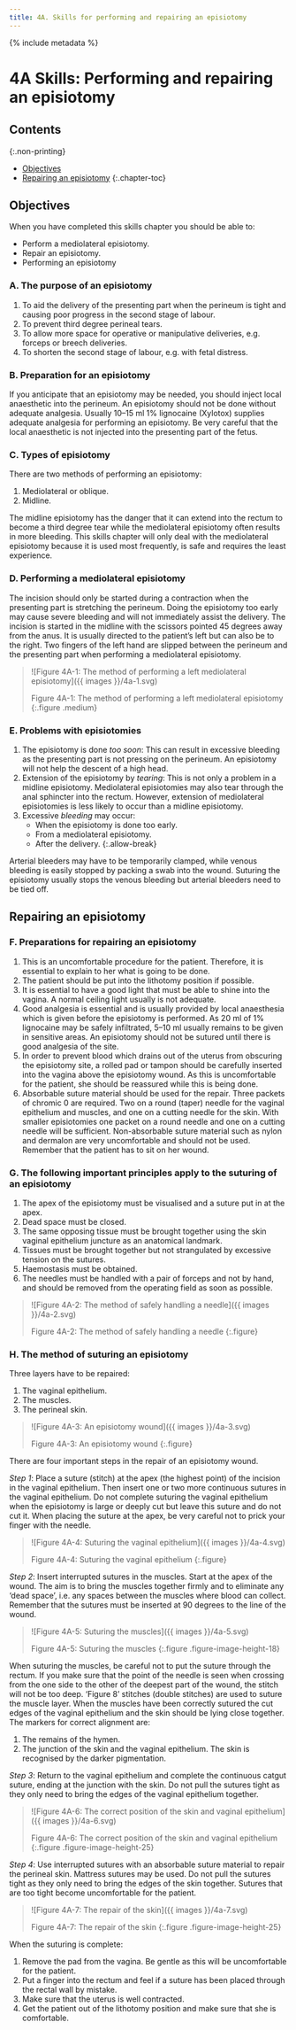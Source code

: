 ```yaml
---
title: 4A. Skills for performing and repairing an episiotomy
---
```


{% include metadata %}

# **4A** Skills: Performing and repairing an episiotomy

## Contents
{:.non-printing}

*   [Objectives](#objectives)
*   [Repairing an episiotomy](#repairing-an-episiotomy)
{:.chapter-toc}

## Objectives

When you have completed this skills chapter you should be able to:

*	Perform a mediolateral episiotomy.
*	Repair an episiotomy.
*	Performing an episiotomy

### A. The purpose of an episiotomy

1.	To aid the delivery of the presenting part when the perineum is tight and causing poor progress in the second stage of labour.
1.	To prevent third degree perineal tears.
1.	To allow more space for operative or manipulative deliveries, e.g. forceps or breech deliveries.
1.	To shorten the second stage of labour, e.g. with fetal distress.

### B. Preparation for an episiotomy

If you anticipate that an episiotomy may be needed, you should inject local anaesthetic into the perineum. An episiotomy should not be done without adequate analgesia. Usually 10–15 ml 1% lignocaine (Xylotox) supplies adequate analgesia for performing an episiotomy. Be very careful that the local anaesthetic is not injected into the presenting part of the fetus.

### C. Types of episiotomy

There are two methods of performing an episiotomy:

1.	Mediolateral or oblique.
1.	Midline.

The midline episiotomy has the danger that it can extend into the rectum to become a third degree tear while the mediolateral episiotomy often results in more bleeding. This skills chapter will only deal with the mediolateral episiotomy because it is used most frequently, is safe and requires the least experience.

### D. Performing a mediolateral episiotomy

The incision should only be started during a contraction when the presenting part is stretching the perineum. Doing the episiotomy too early may cause severe bleeding and will not immediately assist the delivery. The incision is started in the midline with the scissors pointed 45 degrees away from the anus. It is usually directed to the patient’s left but can also be to the right. Two fingers of the left hand are slipped between the perineum and the presenting part when performing a mediolateral episiotomy.

> ![Figure 4A-1: The method of performing a left mediolateral episiotomy]({{ images }}/4a-1.svg)
> 
> Figure 4A-1: The method of performing a left mediolateral episiotomy
{:.figure .medium}

### E. Problems with episiotomies

1.	The episiotomy is done *too soon*: This can result in excessive bleeding as the presenting part is not pressing on the perineum. An episiotomy will not help the descent of a high head.
1.	Extension of the episiotomy by *tearing*: This is not only a problem in a midline episiotomy. Mediolateral episiotomies may also tear through the anal sphincter into the rectum. However, extension of mediolateral episiotomies is less likely to occur than a midline episiotomy.
1.	Excessive *bleeding* may occur:
	*	When the episiotomy is done too early.
	*	From a mediolateral episiotomy.
	*	After the delivery.
{:.allow-break}         

Arterial bleeders may have to be temporarily clamped, while venous bleeding is easily stopped by packing a swab into the wound. Suturing the episiotomy usually stops the venous bleeding but arterial bleeders need to be tied off.

## Repairing an episiotomy

### F. Preparations for repairing an episiotomy

1.	This is an uncomfortable procedure for the patient. Therefore, it is essential to explain to her what is going to be done.
1.	The patient should be put into the lithotomy position if possible.
1.	It is essential to have a good light that must be able to shine into the vagina. A normal ceiling light usually is not adequate.
1.	Good analgesia is essential and is usually provided by local anaesthesia which is given before the episiotomy is performed. As 20 ml of 1% lignocaine may be safely infiltrated, 5–10 ml usually remains to be given in sensitive areas. An episiotomy should not be sutured until there is good analgesia of the site.
1.	In order to prevent blood which drains out of the uterus from obscuring the episiotomy site, a rolled pad or tampon should be carefully inserted into the vagina above the episiotomy wound. As this is uncomfortable for the patient, she should be reassured while this is being done.
1.	Absorbable suture material should be used for the repair. Three packets of chromic 0 are required. Two on a round (taper) needle for the vaginal epithelium and muscles, and one on a cutting needle for the skin. With smaller episiotomies one packet on a round needle and one on a cutting needle will be sufficient. Non-absorbable suture material such as nylon and dermalon are very uncomfortable and should not be used. Remember that the patient has to sit on her wound.

### G. The following important principles apply to the suturing of an episiotomy

1.	The apex of the episiotomy must be visualised and a suture put in at the apex.
1.	Dead space must be closed.
1.	The same opposing tissue must be brought together using the skin vaginal epithelium juncture as an anatomical landmark.
1.	Tissues must be brought together but not strangulated by excessive tension on the sutures.
1.	Haemostasis must be obtained.
1.	The needles must be handled with a pair of forceps and not by hand, and should be removed from the operating field as soon as possible.

> ![Figure 4A-2: The method of safely handling a needle]({{ images }}/4a-2.svg)
> 
> Figure 4A-2: The method of safely handling a needle
{:.figure}

### H. The method of suturing an episiotomy

Three layers have to be repaired:

1.	The vaginal epithelium.
1.	The muscles.
1.	The perineal skin.

> ![Figure 4A-3: An episiotomy wound]({{ images }}/4a-3.svg)
> 
> Figure 4A-3: An episiotomy wound
{:.figure}

There are four important steps in the repair of an episiotomy wound.

*Step 1*: Place a suture (stitch) at the apex (the highest point) of the incision in the vaginal epithelium. Then insert one or two more continuous sutures in the vaginal epithelium. Do not complete suturing the vaginal epithelium when the episiotomy is large or deeply cut but leave this suture and do not cut it. When placing the suture at the apex, be very careful not to prick your finger with the needle.

> ![Figure 4A-4: Suturing the vaginal epithelium]({{ images }}/4a-4.svg)
> 
> Figure 4A-4: Suturing the vaginal epithelium
{:.figure}

*Step 2*: Insert interrupted sutures in the muscles. Start at the apex of the wound. The aim is to bring the muscles together firmly and to eliminate any ‘dead space’, i.e. any spaces between the muscles where blood can collect. Remember that the sutures must be inserted at 90 degrees to the line of the wound.

> ![Figure 4A-5: Suturing the muscles]({{ images }}/4a-5.svg)
> 
> Figure 4A-5: Suturing the muscles
{:.figure .figure-image-height-18}

When suturing the muscles, be careful not to put the suture through the rectum. If you make sure that the point of the needle is seen when crossing from the one side to the other of the deepest part of the wound, the stitch will not be too deep. ‘Figure 8’ stitches (double stitches) are used to suture the muscle layer. When the muscles have been correctly sutured the cut edges of the vaginal epithelium and the skin should be lying close together. The markers for correct alignment are:

1.	The remains of the hymen.
1.	The junction of the skin and the vaginal epithelium. The skin is recognised by the darker pigmentation.

*Step 3*: Return to the vaginal epithelium and complete the continuous catgut suture, ending at the junction with the skin. Do not pull the sutures tight as they only need to bring the edges of the vaginal epithelium together.

> ![Figure 4A-6: The correct position of the skin and vaginal epithelium]({{ images }}/4a-6.svg)
> 
> Figure 4A-6: The correct position of the skin and vaginal epithelium
{:.figure .figure-image-height-25}

*Step 4*: Use interrupted sutures with an absorbable suture material to repair the perineal skin. Mattress sutures may be used. Do not pull the sutures tight as they only need to bring the edges of the skin together. Sutures that are too tight become uncomfortable for the patient.

> ![Figure 4A-7: The repair of the skin]({{ images }}/4a-7.svg)
> 
> Figure 4A-7: The repair of the skin
{:.figure .figure-image-height-25}

When the suturing is complete:

1.	Remove the pad from the vagina. Be gentle as this will be uncomfortable for the patient.
1.	Put a finger into the rectum and feel if a suture has been placed through the rectal wall by mistake.
1.	Make sure that the uterus is well contracted.
1.	Get the patient out of the lithotomy position and make sure that she is comfortable.